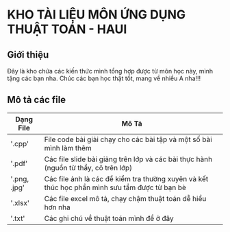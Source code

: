 # KHO TÀI LIỆU MÔN ỨNG DỤNG THUẬT TOÁN - HAUI

## Giới thiệu
Đây là kho chứa các kiến thức mình tổng hợp được từ môn học này, mình tặng các bạn nha. Chúc các bạn học thật tốt, mang về nhiều A nha!!!

## Mô tả các file
| Dạng File       | Mô Tả                                                                                        |
|-----------------|----------------------------------------------------------------------------------------------|
| '.cpp'          | File code bài giải chạy cho các bài tập và một số bài mình làm thêm                          |
| '.pdf'          | Các file slide bài giảng trên lớp và các bài thực hành (nguồn từ thầy, cô trên lớp)          |
| '.png, .jpg'    | Các file ảnh là các đề kiểm tra thường xuyên và kết thúc học phần mình sưu tầm được từ bạn bè|
| '.xlsx'         | Các file excel mô tả, chạy chậm thuật toán dễ hiểu hơn nha                                   |
| '.txt'          | Các ghi chú về thuật toán mình để ở đây                                                      |
